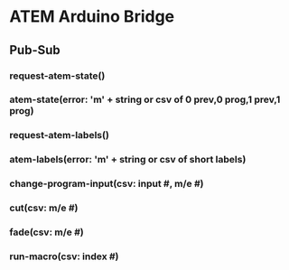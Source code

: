 # ATEM Arduino Bridge

## Pub-Sub

### request-atem-state()

### atem-state(error: 'm' + string or csv of 0 prev,0 prog,1 prev,1 prog)

### request-atem-labels()

### atem-labels(error: 'm' + string or csv of short labels)

### change-program-input(csv: input #, m/e #)

### cut(csv: m/e #)

### fade(csv: m/e #)

### run-macro(csv: index #)
